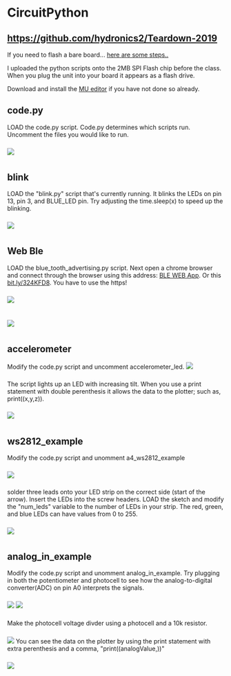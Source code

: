# CircuitPython
## https://github.com/hydronics2/Teardown-2019
If you need to flash a bare board... [here are some steps..](https://github.com/hydronics2/Teardown-2019/blob/master/programming/firmware/README.md)

I uploaded the python scripts onto the 2MB SPI Flash chip before the class. When you plug the unit into your board it appears as a flash drive.

Download and install the [MU editor](https://learn.adafruit.com/welcome-to-circuitpython/installing-mu-editor) if you have not done so already.


## code.py
LOAD the code.py script. Code.py determines which scripts run. Uncomment the files you would like to run.
###
![](https://github.com/hydronics2/Teardown-2019/blob/master/programming/pics/code.jpg)

# 
## blink
LOAD the "blink.py" script that's currently running. It blinks the LEDs on pin 13, pin 3, and BLUE_LED pin. Try adjusting the time.sleep(x) to speed up the blinking. 
###
![](https://github.com/hydronics2/Teardown-2019/blob/master/programming/pics/blink.jpg)
# 

## Web Ble
LOAD the blue_tooth_advertising.py script.  Next open a chrome browser and connect through the browser using this address: [BLE WEB App](https://storage.googleapis.com/www.thomashudson.org/ble/index.html). Or this [bit.ly/324KFD8](www.bit.ly/324KFD8). You have to use the https!
###
![](https://github.com/hydronics2/Teardown-2019/blob/master/programming/pics/ble.JPG)
# 
![](https://github.com/hydronics2/Teardown-2019/blob/master/programming/pics/chrome_ble2.JPG)
# 

## accelerometer
Modify the code.py script and uncomment accelerometer_led.
![](https://github.com/hydronics2/Teardown-2019/blob/master/programming/pics/accelerometer.jpg)
###
The script lights up an LED with increasing tilt.
When you use a print statement with double perenthesis it allows the data to the plotter; such as, print((x,y,z)).
###
![](https://github.com/hydronics2/Teardown-2019/blob/master/programming/pics/accel_plot.jpg)
# 

## ws2812_example
Modify the code.py script and unomment a4_ws2812_example
###
![](https://github.com/hydronics2/Teardown-2019/blob/master/programming/pics/ws2812_1.JPG)
###
solder three leads onto your LED strip on the correct side (start of the arrow). Insert the LEDs into the screw headers.
LOAD the sketch and modify the "num_leds" variable to the number of LEDs in your strip.
The red, green, and blue LEDs can have values from 0 to 255.
###
![](https://github.com/hydronics2/Teardown-2019/blob/master/programming/pics/ws2812_2.JPG)
# 

## analog_in_example
Modify the code.py script and unomment analog_in_example.
Try plugging in both the potentiometer and photocell to see how the analog-to-digital converter(ADC) on pin A0 interprets the signals.
###
![](https://github.com/hydronics2/Teardown-2019/blob/master/programming/pics/pot1.JPG)
![](https://github.com/hydronics2/Teardown-2019/blob/master/programming/pics/pot2.JPG)
###
Make the photocell voltage divder using a photocell and a 10k resistor.
###
![](https://github.com/hydronics2/Teardown-2019/blob/master/programming/pics/photocell2.JPG)
You can see the data on the plotter by using the print statement with extra perenthesis and a comma, "print((analogValue,))"
###
![](https://github.com/hydronics2/Teardown-2019/blob/master/programming/pics/analog_in_data.JPG)
# 







